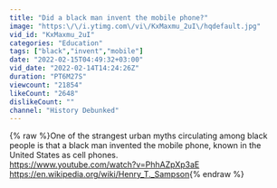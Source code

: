 ```yaml
---
title: "Did a black man invent the mobile phone?"
image: "https:\/\/i.ytimg.com\/vi\/KxMaxmu_2uI\/hqdefault.jpg"
vid_id: "KxMaxmu_2uI"
categories: "Education"
tags: ["black","invent","mobile"]
date: "2022-02-15T04:49:32+03:00"
vid_date: "2022-02-14T14:24:26Z"
duration: "PT6M27S"
viewcount: "21854"
likeCount: "2648"
dislikeCount: ""
channel: "History Debunked"
---
```

{% raw %}One of the strangest urban myths circulating among black people is that a black man invented the mobile phone, known in the <br />United States as cell phones.<br /><a rel="nofollow" target="blank" href="https://www.youtube.com/watch?v=PhhAZpXp3aE">https://www.youtube.com/watch?v=PhhAZpXp3aE</a><br /><a rel="nofollow" target="blank" href="https://en.wikipedia.org/wiki/Henry_T._Sampson">https://en.wikipedia.org/wiki/Henry_T._Sampson</a>{% endraw %}
